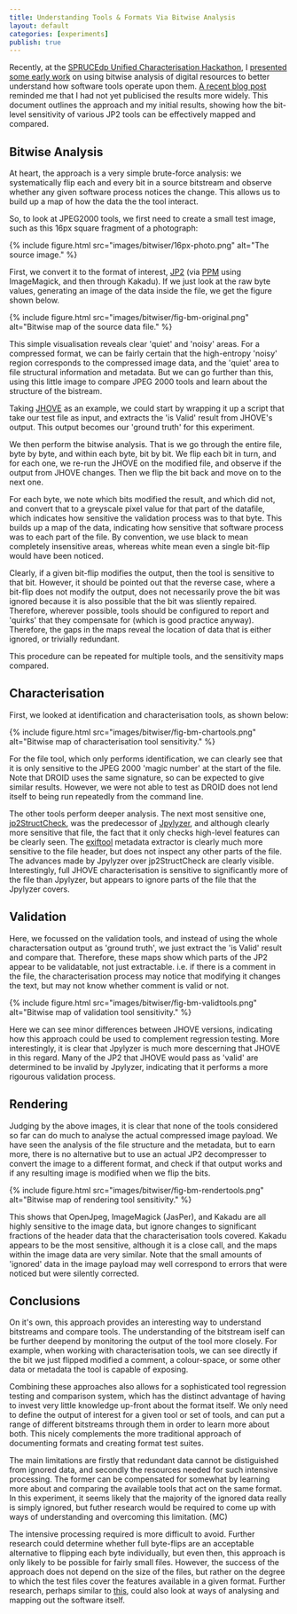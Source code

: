 ```yaml
---
title: Understanding Tools & Formats Via Bitwise Analysis
layout: default
categories: [experiments]
publish: true
---
```


Recently, at the [SPRUCEdp Unified Characterisation Hackathon][3], I [presented some early work][4] on using bitwise analysis of digital resources to better understand how software tools operate upon them. [A recent blog post][5] reminded me that I had not yet publicised the results more widely. This document outlines the approach and my initial results, showing how the bit-level sensitivity of various JP2 tools can be effectively mapped and compared.


Bitwise Analysis
----------------

At heart, the approach is a very simple brute-force analysis: we systematically flip each and every bit in a source bitstream and observe whether any given software process notices the change. This allows us to build up a map of how the data the the tool interact.

So, to look at JPEG2000 tools, we first need to create a small test image, such as this 16px square fragment of a photograph:

{% include figure.html src="images/bitwiser/16px-photo.png" alt="The source image." %}

First, we convert it to the format of interest, [JP2][2] (via [PPM][1] using ImageMagick, and then through Kakadu). If we just look at the raw byte values, generating an image of the data inside the file, we get the figure shown below.

{% include figure.html src="images/bitwiser/fig-bm-original.png" alt="Bitwise map of the source data file." %}

This simple visualisation reveals clear 'quiet' and 'noisy' areas. For a compressed format, we can be fairly certain that the high-entropy 'noisy' region corresponds to the compressed image data, and the 'quiet' area to file structural information and metadata. But we can go further than this, using this little image to compare JPEG 2000 tools and learn about the structure of the bistream.

Taking [JHOVE][9] as an example, we could start by wrapping it up a script that take our test file as input, and extracts the 'is Valid' result from JHOVE's output. This output becomes our 'ground truth' for this experiment.

We then perform the bitwise analysis. That is we go through the entire file, byte by byte, and within each byte, bit by bit. We flip each bit in turn, and for each one, we re-run the JHOVE on the modified file, and observe if the output from JHOVE changes. Then we flip the bit back and move on to the next one.

For each byte, we note which bits modified the result, and which did not, and convert that to a greyscale pixel value for that part of the datafile, which indicates how sensitive the validation process was to that byte. This builds up a map of the data, indicating how sensitive that software process was to each part of the file. By convention, we use black to mean completely insensitive areas, whereas white mean even a single bit-flip would have been noticed.

Clearly, if a given bit-flip modifies the output, then the tool is sensitive to that bit. However, it should be pointed out that the reverse case, where a bit-flip does not modify the output, does not necessarily prove the bit was ignored because it is also possible that the bit was sliently repaired. Therefore, wherever possible, tools should be configured to report and 'quirks' that they compensate for (which is good practice anyway). Therefore, the gaps in the maps reveal the location of data that is either ignored, or trivially redundant.

This procedure can be repeated for multiple tools, and the sensitivity maps compared.


Characterisation
----------------

First, we looked at identification and characterisation tools, as shown below:

{% include figure.html src="images/bitwiser/fig-bm-chartools.png" alt="Bitwise map of characterisation tool sensitivity." %}

For the file tool, which only performs identification, we can clearly see that it is only sensitive to the JPEG 2000 'magic number' at the start of the file. Note that DROID uses the same signature, so can be expected to give similar results. However, we were not able to test as DROID does not lend itself to being run repeatedly from the command line.

The other tools perform deeper analysis. The next most sensitive one, [jp2StructCheck][6], was the predecessor of [Jpylyzer][7], and although clearly more sensitive that file, the fact that it only checks high-level features can be clearly seen. The [exiftool][8] metadata extractor is clearly much more sensitive to the file header, but does not inspect any other parts of the file. The advances made by Jpylyzer over jp2StructCheck are clearly visible. Interestingly, full JHOVE characterisation is sensitive to significantly more of the file than Jpylyzer, but appears to ignore parts of the file that the Jpylyzer covers.


Validation
----------

Here, we focussed on the validation tools, and instead of using the whole charactersation output as 'ground truth', we just extract the 'is Valid' result and compare that. Therefore, these maps show which parts of the JP2 appear to be validatable, not just extractable. i.e. if there is a comment in the file, the characterisation process may notice that modifying it changes the text, but may not know whether comment is valid or not.

{% include figure.html src="images/bitwiser/fig-bm-validtools.png" alt="Bitwise map of validation tool sensitivity." %}

Here we can see minor differences between JHOVE versions, indicating how this approach could be used to complement regression testing. More interestingly, it is clear that Jpylyzer is much more descerning that JHOVE in this regard. Many of the JP2 that JHOVE would pass as 'valid' are determined to be invalid by Jpylyzer, indicating that it performs a more rigourous validation process.

Rendering
---------

Judging by the above images, it is clear that none of the tools considered so far can do much to analyse the actual compressed image payload. We have seen the analysis of the file structure and the metadata, but to earn more, there is no alternative but to use an actual JP2 decompresser to convert the image to a different format, and check if that output works and if any resulting image is modified when we flip the bits.

{% include figure.html src="images/bitwiser/fig-bm-rendertools.png" alt="Bitwise map of rendering tool sensitivity." %}

This shows that OpenJpeg, ImageMagick (JasPer), and Kakadu are all highly sensitive to the image data, but ignore changes to significant fractions of the header data that the characterisation tools covered. Kakadu appears to be the most sensitive, although it is a close call, and the maps within the image data are very similar. Note that the small amounts of 'ignored' data in the image payload may well correspond to errors that were noticed but were silently corrected.

Conclusions
-----------

On it's own, this approach provides an interesting way to understand bitstreams and compare tools. The understanding of the bitstream iself can be further deepend by monitoring the output of the tool more closely. For example, when working with characterisation tools, we can see directly if the bit we just flipped modified a comment, a colour-space, or some other data or metadata the tool is capable of exposing.

Combining these approaches also allows for a sophisticated tool regression testing and comparison system, which has the distinct advantage of having to invest very little knowledge up-front about the format itself. We only need to define the output of interest for a given tool or set of tools, and can put a range of different bitstreams through them in order to learn more about both. This nicely complements the more traditional approach of documenting formats and creating format test suites.

The main limitations are firstly that redundant data cannot be distiguished from ignored data, and secondly the resources needed for such intensive processing. The former can be compensated for somewhat by learning more about and comparing the available tools that act on the same format. In this experiment, it seems likely that the majority of the ignored data really is simply ignored, but futher research would be required to come up with ways of understanding and overcoming this limitation. (MC)

The intensive processing required is more difficult to avoid. Further research could determine whether full byte-flips are an acceptable alternative to flipping each byte individually, but even then, this approach is only likely to be possible for fairly small files. However, the success of the approach does not depend on the size of the files, but rather on the degree to which the test files cover the features available in a given format. Further research, perhaps similar to [this][10], could also look at ways of analysing and mapping out the software itself.


[1]: images/bitwiser/16px-photo-png-im.ppm
[2]: images/bitwiser/16px-photo-png-im-ppm-kdu.jp2
[3]: http://wiki.opf-labs.org/display/SPR/SPRUCE+Hackathon+Leeds,+Unified+Characterisation
[4]: http://www.slideshare.net/andrewnjackson/unified-characterisation-please
[5]: http://www.openplanetsfoundation.org/blogs/2013-02-14-exploring-impact-flipped-bits
[6]: https://github.com/bitsgalore/jp2StructCheck
[7]: http://openplanetsfoundation.org/software/jpylyzer
[8]: http://www.sno.phy.queensu.ca/~phil/exiftool/
[9]: http://jhove.sourceforge.net/
[10]: https://code.google.com/p/imagetestsuite/wiki/AboutTestSuite
